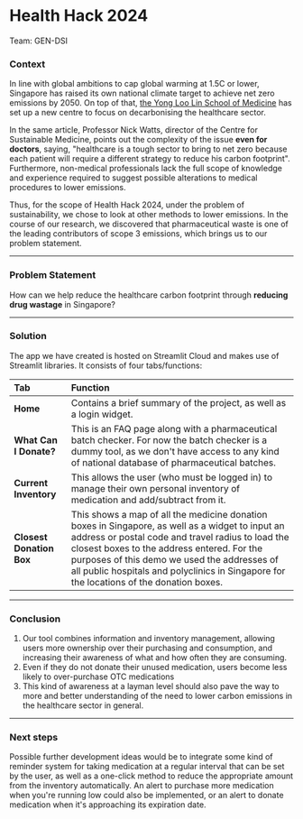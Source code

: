 # Health Hack 2024
Team: GEN-DSI

### Context

In line with global ambitions to cap global warming at 1.5C or lower, Singapore has raised its own national climate target to achieve net zero emissions by 2050. On top of that, <a href = 'https://www.straitstimes.com/singapore/new-nus-medicine-centre-aims-to-decarbonise-healthcare-prepare-for-climate-related-health-woes'> the Yong Loo Lin School of Medicine</a> has set up a new centre to focus on decarbonising the healthcare sector.

In the same article, Professor Nick Watts, director of the Centre for Sustainable Medicine, points out the complexity of the issue <b>even for doctors</b>, saying, "healthcare is a tough sector to bring to net zero because each patient will require a different strategy to reduce his carbon footprint". Furthermore, non-medical professionals lack the full scope of knowledge and experience required to suggest possible alterations to medical procedures to lower emissions. 

Thus, for the scope of Health Hack 2024, under the problem of sustainability, we chose to look at other methods to lower emissions. In the course of our research, we discovered that pharmaceutical waste is one of the leading contributors of scope 3 emissions, which brings us to our problem statement.

---
### Problem Statement

How can we help reduce the healthcare carbon footprint through <b>reducing drug wastage</b> in Singapore?

---
### Solution

The app we have created is hosted on Streamlit Cloud and makes use of Streamlit libraries. It consists of four tabs/functions:

|Tab|Function|
|:---|:---|
|<b>Home</b>|Contains a brief summary of the project, as well as a login widget.|
|<b>What Can I Donate?</b>|This is an FAQ page along with a pharmaceutical batch checker. For now the batch checker is a dummy tool, as we don't have access to any kind of national database of pharmaceutical batches.|
|<b>Current Inventory</b>|This allows the user (who must be logged in) to manage their own personal inventory of medication and add/subtract from it.|
|<b>Closest Donation Box</b>|This shows a map of all the medicine donation boxes in Singapore, as well as a widget to input an address or postal code and travel radius to load the closest boxes to the address entered. For the purposes of this demo we used the addresses of all public hospitals and polyclinics in Singapore for the locations of the donation boxes.|

---

### Conclusion

1) Our tool combines information and inventory management, allowing users more ownership over their purchasing and consumption, and increasing their awareness of what and how often they are consuming.
2) Even if they do not donate their unused medication, users become less likely to over-purchase OTC medications
3) This kind of awareness at a layman level should also pave the way to more and better understanding of the need to lower carbon emissions in the healthcare sector in general.

---

### Next steps

Possible further development ideas would be to integrate some kind of reminder system for taking medication at a regular interval that can be set by the user, as well as a one-click method to reduce the appropriate amount from the inventory automatically. An alert to purchase more medication when you're running low could also be implemented, or an alert to donate medication when it's approaching its expiration date. 





